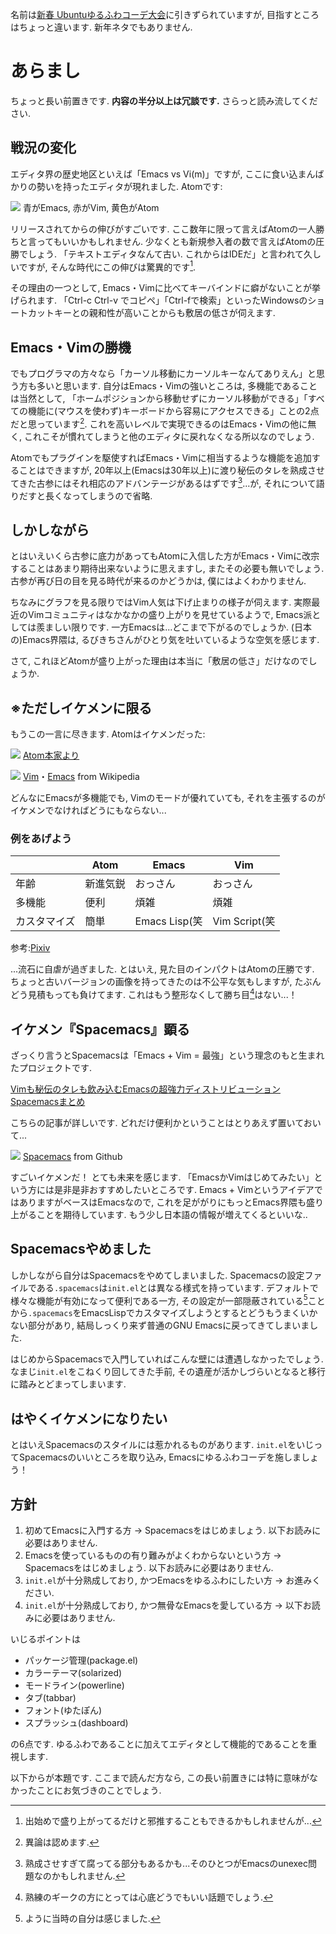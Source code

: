 <!---
	新春 Emacsゆるふわコーデ大会(仮)
-->

名前は[新春 Ubuntuゆるふわコーデ大会](http://qiita.com/jabberwocky0139/items/704cc8c48379c97edd82)に引きずられていますが, 目指すところはちょっと違います. 新年ネタでもありません. 

# あらまし
ちょっと長い前置きです. **内容の半分以上は冗談です.** さらっと読み流してください. 

## 戦況の変化
 エディタ界の歴史地区といえば「Emacs vs Vi(m)」ですが, ここに食い込まんばかりの勢いを持ったエディタが現れました. Atomです:

![](images/editor2.png)
青がEmacs, 赤がVim, 黄色がAtom

リリースされてからの伸びがすごいです. ここ数年に限って言えばAtomの一人勝ちと言ってもいいかもしれません. 少なくとも新規参入者の数で言えばAtomの圧勝でしょう. 「テキストエディタなんて古い. これからはIDEだ」と言われて久しいですが, そんな時代にこの伸びは驚異的です[^1].

その理由の一つとして, Emacs・Vimに比べてキーバインドに癖がないことが挙げられます. 「Ctrl-c Ctrl-v でコピペ」「Ctrl-fで検索」といったWindowsのショートカットキーとの親和性が高いことからも敷居の低さが伺えます. 

## Emacs・Vimの勝機
でもプログラマの方々なら「カーソル移動にカーソルキーなんてありえん」と思う方も多いと思います. 自分はEmacs・Vimの強いところは, 多機能であることは当然として, 「ホームポジションから移動せずにカーソル移動ができる」「すべての機能に(マウスを使わず)キーボードから容易にアクセスできる」ことの2点だと思っています[^2]. これを高いレベルで実現できるのはEmacs・Vimの他に無く, これこそが慣れてしまうと他のエディタに戻れなくなる所以なのでしょう.

Atomでもプラグインを駆使すればEmacs・Vimに相当するような機能を追加することはできますが, 20年以上(Emacsは30年以上)に渡り秘伝のタレを熟成させてきた古参にはそれ相応のアドバンテージがあるはずです[^3]...が, それについて語りだすと長くなってしまうので省略. 

## しかしながら
とはいえいくら古参に底力があってもAtomに入信した方がEmacs・Vimに改宗することはあまり期待出来ないように思えますし, またその必要も無いでしょう. 古参が再び日の目を見る時代が来るのかどうかは, 僕にはよくわかりません. 

ちなみにグラフを見る限りではVim人気は下げ止まりの様子が伺えます. 実際最近のVimコミュニティはなかなかの盛り上がりを見せているようで, Emacs派としては羨ましい限りです. 一方Emacsは...どこまで下がるのでしょうか. (日本の)Emacs界隈は, るびきちさんがひとり気を吐いているような空気を感じます.

さて, これほどAtomが盛り上がった理由は本当に「敷居の低さ」だけなのでしょうか. 

## ※ただしイケメンに限る
もうこの一言に尽きます. Atomはイケメンだった:

![](images/editor1.png)
[Atom本家より](https://atom.io/)

![](images/editor3.png)
[Vim](https://ja.wikipedia.org/wiki/Vim)・[Emacs](https://ja.wikipedia.org/wiki/Emacs) from Wikipedia

どんなにEmacsが多機能でも, Vimのモードが優れていても, それを主張するのがイケメンでなければどうにもならない...

### 例をあげよう
|        | Atom  | Emacs|Vim|
|--------|-------|------|---|
| 年齢 | 新進気鋭   | おっさん | おっさん |
| 多機能 | 便利   | 煩雑 |煩雑     |
| カスタマイズ | 簡単   | Emacs Lisp(笑 |Vim Script(笑|

参考:[Pixiv](http://dic.pixiv.net/a/%E2%80%BB%E3%81%9F%E3%81%A0%E3%81%97%E3%82%A4%E3%82%B1%E3%83%A1%E3%83%B3%E3%81%AB%E9%99%90%E3%82%8B)

...流石に自虐が過ぎました. とはいえ, 見た目のインパクトはAtomの圧勝です. ちょっと古いバージョンの画像を持ってきたのは不公平な気もしますが, たぶんどう見積もっても負けてます. これはもう整形なくして勝ち目[^4]はない...！

## イケメン『Spacemacs』顕る
ざっくり言うとSpacemacsは「Emacs + Vim = 最強」という理念のもと生まれたプロジェクトです. 

[Vimも秘伝のタレも飲み込むEmacsの超強力ディストリビューションSpacemacsまとめ](http://qiita.com/ryosukes/items/d0ec5094a9d3d636f7bb)

こちらの記事が詳しいです. どれだけ便利かということはとりあえず置いておいて...

![](images/editor4.png)
[Spacemacs](https://github.com/syl20bnr/spacemacs) from Github

すごいイケメンだ！ とても未来を感じます. 「EmacsかVimはじめてみたい」という方には是非是非おすすめしたいところです. Emacs + VimというアイデアではありますがベースはEmacsなので, これを足ががりにもっとEmacs界隈も盛り上がることを期待しています. もう少し日本語の情報が増えてくるといいな.. 

## Spacemacsやめました
しかしながら自分はSpacemacsをやめてしまいました. Spacemacsの設定ファイルである`.spacemacs`は`init.el`とは異なる様式を持っています. デフォルトで様々な機能が有効になって便利である一方, その設定が一部隠蔽されている[^5]ことから`.spacemacs`をEmacsLispでカスタマイズしようとするとどうもうまくいかない部分があり, 結局しっくり来ず普通のGNU Emacsに戻ってきてしまいました. 

はじめからSpacemacsで入門していればこんな壁には遭遇しなかったでしょう. なまじ`init.el`をこねくり回してきた手前, その遺産が活かしづらいとなると移行に踏みとどまってしまいます. 

## はやくイケメンになりたい
とはいえSpacemacsのスタイルには惹かれるものがあります. `init.el`をいじってSpacemacsのいいところを取り込み, Emacsにゆるふわコーデを施しましょう！

## 方針
1. 初めてEmacsに入門する方 
→ Spacemacsをはじめましょう. 以下お読みに必要はありません. 
2.  Emacsを使っているものの有り難みがよくわからないという方
→ Spacemacsをはじめましょう. 以下お読みに必要はありません. 
3.  `init.el`が十分熟成しており, かつEmacsをゆるふわにしたい方 
→ お進みください. 
4.  `init.el`が十分熟成しており, かつ無骨なEmacsを愛している方 
→ 以下お読みに必要はありません. 

いじるポイントは

* パッケージ管理(package.el)
* カラーテーマ(solarized)
* モードライン(powerline)
* タブ(tabbar)
* フォント(ゆたぽん)
* スプラッシュ(dashboard)

の6点です. ゆるふわであることに加えてエディタとして機能的であることを重視します. 

以下からが本題です. ここまで読んだ方なら, この長い前置きには特に意味がなかったことにお気づきのことでしょう.


[^1]: 出始めで盛り上がってるだけと邪推することもできるかもしれませんが...
[^2]: 異論は認めます. 
[^3]: 熟成させすぎて腐ってる部分もあるかも...そのひとつがEmacsのunexec問題なのかもしれません. 
[^4]: 熟練のギークの方にとっては心底どうでもいい話題でしょう.
[^5]: ように当時の自分は感じました.
